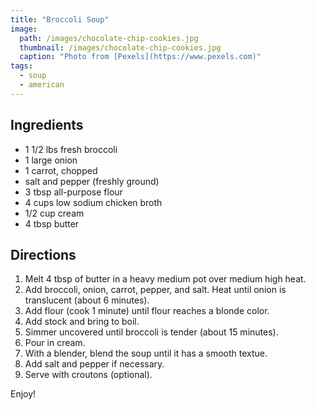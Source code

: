 ```yaml
---
title: "Broccoli Soup"
image: 
  path: /images/chocolate-chip-cookies.jpg
  thumbnail: /images/chocolate-chip-cookies.jpg
  caption: "Photo from [Pexels](https://www.pexels.com)"
tags:
  - soup
  - american
---
```


## Ingredients

* 1 1/2 lbs fresh broccoli
* 1 large onion
* 1 carrot, chopped
* salt and pepper (freshly ground)
* 3 tbsp all-purpose flour
* 4 cups low sodium chicken broth
* 1/2 cup cream
* 4 tbsp butter

## Directions

1. Melt 4 tbsp of butter in a heavy medium pot over medium high heat.
2. Add broccoli, onion, carrot, pepper, and salt. Heat until onion is translucent (about 6 minutes).
3. Add flour (cook 1 minute) until flour reaches a blonde color.
4. Add stock and bring to boil.
5. Simmer uncovered until broccoli is tender (about 15 minutes). 
6. Pour in cream.
7. With a blender, blend the soup until it has a smooth textue.
8. Add salt and pepper if necessary.
9. Serve with croutons (optional).

Enjoy!

